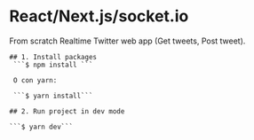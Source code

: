 # React/Next.js/socket.io
From scratch Realtime Twitter web app (Get tweets, Post tweet).

```
## 1. Install packages
 ```$ npm install ``` 
 
 O con yarn:
 
 ```$ yarn install```

## 2. Run project in dev mode

```$ yarn dev```
